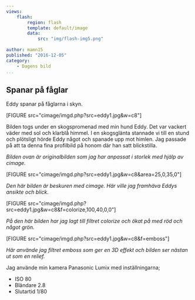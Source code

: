 ```yaml
---
views:
    flash:
        region: flash
        template: default/image
        data:
            src: "img/flash-img5.png"
            
author: mamn15
published: "2016-12-05"
category:
    - Dagens bild
...
```


## Spanar på fåglar

Eddy spanar på fåglarna i skyn.

[FIGURE src="cimage/imgd.php?src=eddy1.jpg&w=c8"]
<!--more-->
Bilden togs under en skogspromenad med min hund Eddy. Det var vackert väder med sol
och klarblå himmel. I en skogsglänta stannade vi till en stund och plötsligt hörde
Eddy något och spanade upp mot himlen. Jag passade på att ta denna fina profilbild på
honom där han satt blickstilla.

*Bilden ovan är originalbilden som jag har anpassat i storlek med hjälp av cimage.*

[FIGURE src="cimage/imgd.php?src=eddy1.jpg&w=c8&area=25,0,35,0"]

*Den här bilden är beskuren med cimage. Här ville jag framhäva Eddys ansikte och blick.*

[FIGURE src="cimage/imgd.php?src=eddy1.jpg&w=c8&f=colorize,100,40,0,0"]

*På den här bilden har jag lagt till filtret colorize och ökat på med röd och något grön.*

[FIGURE src="cimage/imgd.php?src=eddy1.jpg&w=c8&f=emboss"]

*Här använde jag filtret emboss som ger en 3D effekt och bilden ser nästan ut som en relief.*


Jag använde min kamera Panasonic Lumix med inställningarna;

* ISO 80
* Bländare 2.8
* Slutartid 1/80

